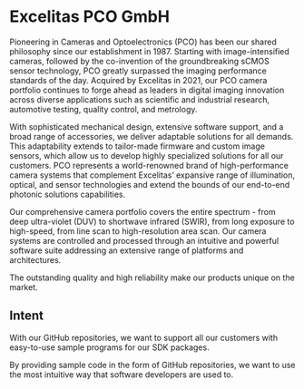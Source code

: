 # Excelitas PCO GmbH
Pioneering in Cameras and Optoelectronics (PCO) has been our shared philosophy since our establishment in 1987.
Starting with image-intensified cameras, followed by the co-invention of the groundbreaking sCMOS sensor technology, PCO greatly surpassed the imaging performance standards of the day.
Acquired by Excelitas in 2021, our PCO camera portfolio continues to forge ahead as leaders in digital imaging innovation across diverse applications such as scientific and industrial research, automotive testing, quality control, and metrology.

With sophisticated mechanical design, extensive software support, and a broad range of accessories, we deliver adaptable solutions for all demands. 
This adaptability extends to tailor-made firmware and custom image sensors, which allow us to develop highly specialized solutions for all our customers.
PCO represents a world-renowned brand of high-performance camera systems that complement Excelitas’ expansive range of illumination, optical, and sensor technologies and extend the bounds of our end-to-end photonic solutions capabilities.

Our comprehensive camera portfolio covers the entire spectrum - from deep ultra-violet (DUV) to shortwave infrared (SWIR), from long exposure to high-speed, from line scan to high-resolution area scan.
Our camera systems are controlled and processed through an intuitive and powerful software suite addressing an extensive range of platforms and architectures.

The outstanding quality and high reliability make our products unique on the market.

## Intent
With our GitHub repositories, we want to support all our customers with easy-to-use sample programs for our SDK packages.

By providing sample code in the form of GitHub repositories, we want to use the most intuitive way that software developers are used to.
